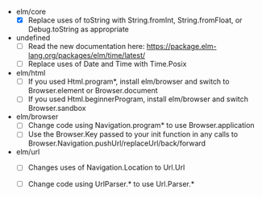 
- elm/core
  - [x] Replace uses of toString with String.fromInt, String.fromFloat, or Debug.toString as appropriate
- undefined
  - [ ] Read the new documentation here: https://package.elm-lang.org/packages/elm/time/latest/
  - [ ] Replace uses of Date and Time with Time.Posix
- elm/html
  - [ ] If you used Html.program*, install elm/browser and switch to Browser.element or Browser.document
  - [ ] If you used Html.beginnerProgram, install elm/browser and switch Browser.sandbox
- elm/browser
  - [ ] Change code using Navigation.program* to use Browser.application
  - [ ] Use the Browser.Key passed to your init function in any calls to Browser.Navigation.pushUrl/replaceUrl/back/forward
- elm/url
  - [ ] Changes uses of Navigation.Location to Url.Url
  - [ ] Change code using UrlParser.* to use Url.Parser.*

